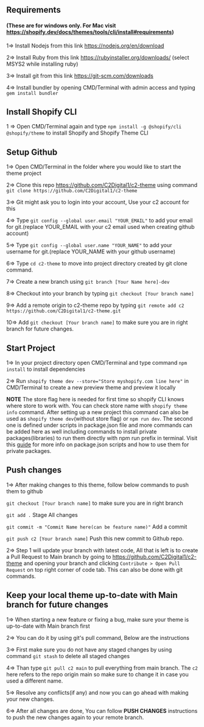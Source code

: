 ## Requirements 
#### (These are for windows only. For Mac visit https://shopify.dev/docs/themes/tools/cli/install#requirements)
1=> Install Nodejs from this link https://nodejs.org/en/download

2=> Install Ruby from this link https://rubyinstaller.org/downloads/ (select MSYS2 while installing ruby)

3=> Install git from this link https://git-scm.com/downloads

4=> Install bundler by opening CMD/Terminal with admin access and typing `gem install bundler`

## Install Shopify CLI 

1 => Open CMD/Terminal again and type `npm install -g @shopify/cli @shopify/theme` to install Shopify and Shopify Theme CLI 

## Setup Github
1=> Open CMD/Terminal in the folder where you would like to start the theme project 

2=> Clone this repo https://github.com/C2Digital1/c2-theme using command `git clone https://github.com/C2Digital1/c2-theme` 

3=> Git might ask you to login into your account, Use your c2 account for this 

4=> Type `git config --global user.email "YOUR_EMAIL"` to add your email for git.(replace YOUR_EMAIL with your c2 email used when creating github account)

5=> Type `git config --global user.name "YOUR_NAME"` to add your username for git.(replace YOUR_NAME with your github username)

6=> Type `cd c2-theme` to move into project directory created by git clone command.

7=> Create a new branch using `git branch [Your Name here]-dev`

8=> Checkout into your branch by typing `git checkout [Your branch name]`

9=> Add a remote origin to c2-theme repo by typing `git remote add c2 https://github.com/C2Digital1/c2-theme.git`

10=> Add `git checkout [Your branch name]` to make sure you are in right branch for future changes.



## Start Project

1=> In your project directory open CMD/Terminal and type command `npm install` to install dependencies 

2=> Run `shopify theme dev --store="Store myshopify.com line here"` in CMD/Terminal to create a new preview theme and preview it locally

**NOTE** The store flag here is needed for first time so shopify CLI knows where store to work with. You can check store name with `shopify theme info` command. After setting up a new project this command can also be used as `shopify theme dev`(without store flag) or `npm run dev`. The second one is defined under scripts in package.json file and more commands can be added here as well including commands to install private packages(libraries) to run them directly with  npm run prefix in terminal. Visit this [guide](https://github.com/C2Digital1/c2-theme/blob/main/Shopify-CLI.md) for more info on package.json scripts and how to use them for private packages.

## Push changes

1=> After making changes to this theme, follow below commands to push them to github

`git checkout [Your branch name]` to make sure you are in right branch

`git add .` Stage All changes

`git commit -m "Commit Name here(can be feature name)"` Add a commit 

`git push c2 [Your branch name]` Push this new commit to Github repo.


2=> Step 1 will update your branch with latest code, All that is left is to create a Pull Request to Main branch by going to https://github.com/C2Digital1/c2-theme and opening your branch and clicking `Contribute > Open Pull Request` on top right corner of code tab. This can also be done with git commands.


## Keep your local theme up-to-date with Main branch for future changes

1=> When starting a new feature or fixing a bug, make sure your theme is up-to-date with Main branch first

2=> You can do it by using git's pull command, Below are the instructions

3=> First make sure you do not have any staged changes by using command `git stash` to delete all staged changes

4=> Than type `git pull c2 main` to pull everything from main branch. The `c2` here refers to the repo origin main so make sure to change it in case you used a different name.

5=> Resolve any conflicts(if any) and now you can go  ahead with making your new changes.

6=> After all changes are done, You can follow **PUSH CHANGES** instructions to push the new changes again to your remote branch.